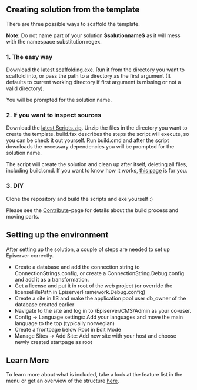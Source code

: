 ## Creating solution from the template

There are three possible ways to scaffold the template.

**Note**: Do not name part of your solution **\$solutionname\$** as it will mess with the namespace substitution regex.

### 1. The easy way
Download the [latest scaffolding.exe](http://github.com/Arthyon/Episerver.Basis.Slim/releases).
Run it from the directory you want to scaffold into, or pass the path to a directory as the first argument (It defaults to current working directory if first argument is missing or not a valid directory).

You will be prompted for the solution name.

### 2. If you want to inspect sources
Download the [latest Scripts.zip](http://github.com/Arthyon/Episerver.Basis.Slim/releases).
Unzip the files in the directory you want to create the template.
build.fsx describes the steps the script will execute, so you can be check it out yourself.
Run build.cmd and after the script downloads the necessary dependencies you will be prompted for the solution name.

The script will create the solution and clean up after itself, deleting all files, including build.cmd.
If you want to know how it works, [this page](how-it-works.html) is for you.

### 3. DIY
Clone the repository and build the scripts and exe yourself :)

Please see the [Contribute](contribute.html)-page for details about the build process and moving parts.

## Setting up the environment

After setting up the solution, a couple of steps are needed to set up Episerver correctly.

- Create a database and add the connection string to ConnectionStrings.config, or create a ConnectionString.Debug.config and add it as a transformation.
- Get a license and put it in root of the web project (or override the licenseFilePath in EpiserverFramework.Debug.config)
- Create a site in IIS and make the application pool user db_owner of the database created earlier
- Navigate to the site and log in to /Episerver/CMS/Admin as your co-user.
- Config -> Language settings: Add your languages and move the main language to the top (typically norwegian)
- Create a frontpage below Root in Edit Mode
- Manage Sites -> Add Site: Add new site with your host and choose newly created startpage as root

## Learn More
To learn more about what is included, take a look at the feature list in the menu or get an overview of the structure [here](structure.html).
